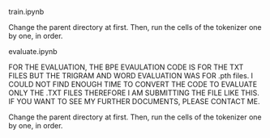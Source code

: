 train.ipynb

Change the parent directory at first.
Then, run the cells of the tokenizer one by one, in order.

evaluate.ipynb

FOR THE EVALUATION, THE BPE EVAULATION CODE IS FOR THE TXT FILES BUT THE TRIGRAM AND WORD EVALUATION
WAS FOR .pth files. I COULD NOT FIND ENOUGH TIME TO CONVERT THE CODE TO EVALUATE ONLY THE .TXT FILES THEREFORE I AM SUBMITTING THE FILE LIKE THIS. IF YOU WANT TO SEE MY FURTHER DOCUMENTS, PLEASE CONTACT ME.

Change the parent directory at first.
Then, run the cells of the tokenizer one by one, in order.

